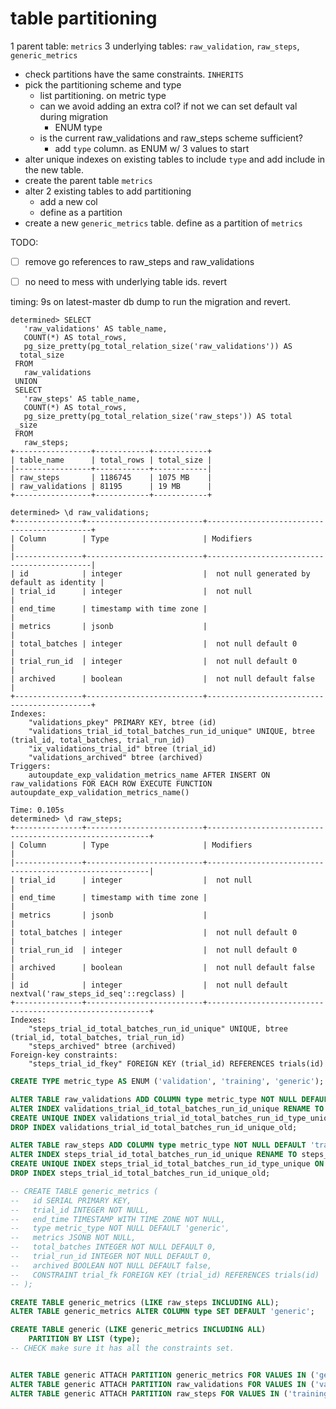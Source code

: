 # table partitioning

1 parent table: `metrics`
3 underlying tables: `raw_validation`, `raw_steps`, `generic_metrics`

- check partitions have the same constraints. `INHERITS`
- pick the partitioning scheme and type
  - list partitioning. on metric type
  - can we avoid adding an extra col? if not we can set default val during migration
    - ENUM type
  - is the current raw_validations and raw_steps scheme sufficient?
    - add `type` column. as ENUM w/ 3 values to start
- alter unique indexes on existing tables to include `type` and
add include in the new table.
- create the parent table `metrics`
- alter 2 existing tables to add partitioning
  - add a new col
  - define as a partition
- create a new `generic_metrics` table. define as a partition of `metrics`

TODO:
- [ ] remove go references to raw_steps and raw_validations
- [ ] no need to mess with underlying table ids. revert


timing: 9s on latest-master db dump to run the migration and revert.
```
determined> SELECT
   'raw_validations' AS table_name,
   COUNT(*) AS total_rows,
   pg_size_pretty(pg_total_relation_size('raw_validations')) AS
  total_size
 FROM
   raw_validations
 UNION
 SELECT
   'raw_steps' AS table_name,
   COUNT(*) AS total_rows,
   pg_size_pretty(pg_total_relation_size('raw_steps')) AS total
 _size
 FROM
   raw_steps;
+-----------------+------------+------------+
| table_name      | total_rows | total_size |
|-----------------+------------+------------|
| raw_steps       | 1186745    | 1075 MB    |
| raw_validations | 81195      | 19 MB      |
+-----------------+------------+------------+
```

```
determined> \d raw_validations;
+---------------+--------------------------+--------------------------------------------+
| Column        | Type                     | Modifiers                                  |
|---------------+--------------------------+--------------------------------------------|
| id            | integer                  |  not null generated by default as identity |
| trial_id      | integer                  |  not null                                  |
| end_time      | timestamp with time zone |                                            |
| metrics       | jsonb                    |                                            |
| total_batches | integer                  |  not null default 0                        |
| trial_run_id  | integer                  |  not null default 0                        |
| archived      | boolean                  |  not null default false                    |
+---------------+--------------------------+--------------------------------------------+
Indexes:
    "validations_pkey" PRIMARY KEY, btree (id)
    "validations_trial_id_total_batches_run_id_unique" UNIQUE, btree (trial_id, total_batches, trial_run_id)
    "ix_validations_trial_id" btree (trial_id)
    "validations_archived" btree (archived)
Triggers:
    autoupdate_exp_validation_metrics_name AFTER INSERT ON raw_validations FOR EACH ROW EXECUTE FUNCTION autoupdate_exp_validation_metrics_name()

Time: 0.105s
determined> \d raw_steps;
+---------------+--------------------------+---------------------------------------------------------+
| Column        | Type                     | Modifiers                                               |
|---------------+--------------------------+---------------------------------------------------------|
| trial_id      | integer                  |  not null                                               |
| end_time      | timestamp with time zone |                                                         |
| metrics       | jsonb                    |                                                         |
| total_batches | integer                  |  not null default 0                                     |
| trial_run_id  | integer                  |  not null default 0                                     |
| archived      | boolean                  |  not null default false                                 |
| id            | integer                  |  not null default nextval('raw_steps_id_seq'::regclass) |
+---------------+--------------------------+---------------------------------------------------------+
Indexes:
    "steps_trial_id_total_batches_run_id_unique" UNIQUE, btree (trial_id, total_batches, trial_run_id)
    "steps_archived" btree (archived)
Foreign-key constraints:
    "steps_trial_id_fkey" FOREIGN KEY (trial_id) REFERENCES trials(id)

```


```sql
CREATE TYPE metric_type AS ENUM ('validation', 'training', 'generic');

ALTER TABLE raw_validations ADD COLUMN type metric_type NOT NULL DEFAULT 'validation';
ALTER INDEX validations_trial_id_total_batches_run_id_unique RENAME TO validations_trial_id_total_batches_run_id_unique_old;
CREATE UNIQUE INDEX validations_trial_id_total_batches_run_id_type_unique ON raw_validations (trial_id, total_batches, trial_run_id, type);
DROP INDEX validations_trial_id_total_batches_run_id_unique_old;

ALTER TABLE raw_steps ADD COLUMN type metric_type NOT NULL DEFAULT 'training';
ALTER INDEX steps_trial_id_total_batches_run_id_unique RENAME TO steps_trial_id_total_batches_run_id_unique_old;
CREATE UNIQUE INDEX steps_trial_id_total_batches_run_id_type_unique ON raw_steps (trial_id, total_batches, trial_run_id, type);
DROP INDEX steps_trial_id_total_batches_run_id_unique_old;

-- CREATE TABLE generic_metrics (
--   id SERIAL PRIMARY KEY,
--   trial_id INTEGER NOT NULL,
--   end_time TIMESTAMP WITH TIME ZONE NOT NULL,
--   type metric_type NOT NULL DEFAULT 'generic',
--   metrics JSONB NOT NULL,
--   total_batches INTEGER NOT NULL DEFAULT 0,
--   trial_run_id INTEGER NOT NULL DEFAULT 0,
--   archived BOOLEAN NOT NULL DEFAULT false,
--   CONSTRAINT trial_fk FOREIGN KEY (trial_id) REFERENCES trials(id)
-- );

CREATE TABLE generic_metrics (LIKE raw_steps INCLUDING ALL);
ALTER TABLE generic_metrics ALTER COLUMN type SET DEFAULT 'generic';

CREATE TABLE generic (LIKE generic_metrics INCLUDING ALL)
    PARTITION BY LIST (type);
-- CHECK make sure it has all the constraints set.


ALTER TABLE generic ATTACH PARTITION generic_metrics FOR VALUES IN ('generic');
ALTER TABLE generic ATTACH PARTITION raw_validations FOR VALUES IN ('validation');
ALTER TABLE generic ATTACH PARTITION raw_steps FOR VALUES IN ('training');
```
